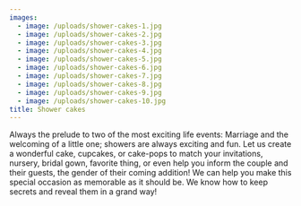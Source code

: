 ```yaml
---
images:
  - image: /uploads/shower-cakes-1.jpg
  - image: /uploads/shower-cakes-2.jpg
  - image: /uploads/shower-cakes-3.jpg
  - image: /uploads/shower-cakes-4.jpg
  - image: /uploads/shower-cakes-5.jpg
  - image: /uploads/shower-cakes-6.jpg
  - image: /uploads/shower-cakes-7.jpg
  - image: /uploads/shower-cakes-8.jpg
  - image: /uploads/shower-cakes-9.jpg
  - image: /uploads/shower-cakes-10.jpg
title: Shower cakes
---
```


Always the prelude to two of the most exciting life events: Marriage and the welcoming of a little one; showers are always exciting and fun. Let us create a wonderful cake, cupcakes, or cake-pops to match your invitations, nursery, bridal gown, favorite thing, or even help you inform the couple and their guests, the gender of their coming addition! We can help you make this special occasion as memorable as it should be. We know how to keep secrets and reveal them in a grand way!
